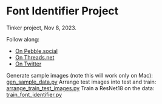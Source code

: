 # Font Identifier Project

Tinker project, Nov 8, 2023.

Follow along:
- [On Pebble.social](https://pebble.social/@gabor/111376050835874755)
- [On Threads.net](https://www.threads.net/@gaborcselle/post/CzZJpJCpxTz)
- [On Twitter](https://twitter.com/gabor/status/1722300841691103467)

Generate sample images (note this will work only on Mac): [gen_sample_data.py](gen_sample_data.py)
Arrange test images into test and train: [arrange_train_test_images.py](arrange_train_test_images.py)
Train a ResNet18 on the data: [train_font_identifier.py](train_font_identifier.py)
